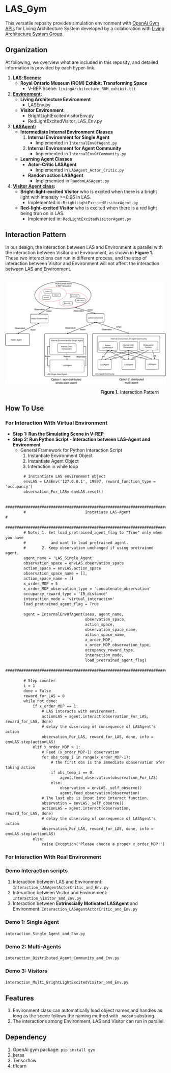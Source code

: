 # LAS_Gym
This versatile reposity provides simulation environment with [OpenAi Gym APIs](https://gym.openai.com/docs/) for Living Architecture System developed by a colaboration with [Living Architecture System Group](http://livingarchitecturesystems.com).

## Organization
At following, we overview what are included in this reposity, and detailed information is provided by each hyper-link.
1. **[LAS-Scenes](https://github.com/UWaterloo-ASL/LAS_Gym/tree/ROM_Agent_Community_LM/LAS-Scenes):**
   * **Royal Ontario Museum (ROM) Exhibit: Transforming Space**
      * V-REP Scene: `livingArchitecture_ROM_exhibit.ttt`
2. **[Environment](https://github.com/UWaterloo-ASL/LAS_Gym/tree/ROM_Agent_Community_LM/Environment):**
   * **Living Architecture Environment**
      * LASEnv.py
   * **Visitor Environment**
      * BrightLightExcitedVisitorEnv.py
      * RedLightExcitedVisitor_LAS_Env.py
3. **[LASAgent](https://github.com/UWaterloo-ASL/LAS_Gym/tree/ROM_Agent_Community_LM/LASAgent):**
   * **Intermediate Internal Environment Classes**
      1. **Internal Environment for Single Agent** 
         * Implemented in `InternalEnvOfAgent.py`
      2. **Internal Environment for Agent Community**
         * Implemented in `InternalEnvOfCommunity.py`
   * **Learning Agent Classes**
      * **Actor-Critic LASAgent**
         * Implemented in `LASAgent_Actor_Critic.py`
      * **Random action LASAgent**
         * Implememted in `RandomLASAgent.py`
4. **[Visitor Agent class](https://github.com/UWaterloo-ASL/LAS_Gym/tree/ROM_Agent_Community_LM/VisitorAgent):** 
      * **Bright-light-excited Visitor** who is excited when there is a bright light with intensity >=0.95 in LAS.
         * Implemented in: `BrightLightExcitedVisitorAgent.py`
      * **Red-light-excited Visitor** who is excited when there is a red light being trun on in LAS.
         * Implemented in: `RedLightExcitedVisitorAgent.py`
## Interaction Pattern
In our design, the interaction between LAS and Environment is parallel with the interaction between Visitor and Environment, as shown in **Figure 1**. These two interactions can run in different process, and the stop of interaction between Visitor and Environment will not affect the interaction between LAS and Environment.

&nbsp; &nbsp; &nbsp; &nbsp; &nbsp; &nbsp; &nbsp; &nbsp; &nbsp; &nbsp; &nbsp; &nbsp; &nbsp; &nbsp; &nbsp; &nbsp; &nbsp; &nbsp; &nbsp; &nbsp; &nbsp; &nbsp; &nbsp; <img src="https://github.com/UWaterloo-ASL/LAS_Gym/blob/ROM_Agent_Community_LM/InitialDesignIdeas/DesignFigures/Interaction_Pattern.png"  /> 

&nbsp; &nbsp; &nbsp; &nbsp; &nbsp; &nbsp; &nbsp; &nbsp; &nbsp; &nbsp; &nbsp; &nbsp; &nbsp; &nbsp; &nbsp; &nbsp; &nbsp; &nbsp; &nbsp; &nbsp; &nbsp; &nbsp; &nbsp; &nbsp; &nbsp; &nbsp; &nbsp; &nbsp; &nbsp; &nbsp; &nbsp; &nbsp; &nbsp; &nbsp; &nbsp; &nbsp; &nbsp; &nbsp; **Figure 1.** Interaction Pattern
## How To Use
### For Interaction With Virtual Environment
* **Step 1: Run the Simulating Scene in V-REP**
* **Step 2: Run Python Script - Interaction between LAS-Agent and Environment**
   * General Framework for Python Interaction Script
      1. Instantiate Environment Object
      2. Instantiate Agent Object
      3. Interaction in while loop
~~~~
        # Instantiate LAS environment object
        envLAS = LASEnv('127.0.0.1', 19997, reward_function_type = 'occupancy')
        observation_For_LAS= envLAS.reset()
        
        #######################################################################
        #                          Instatiate LAS-Agent                       #
        #######################################################################
        # Note: 1. Set load_pretrained_agent_flag to "True" only when you have 
        #           and want to load pretrained agent.
        #       2. Keep observation unchanged if using pretrained agent.
        agent_name = 'LAS_Single_Agent'
        observation_space = envLAS.observation_space
        action_space = envLAS.action_space
        observation_space_name = [], 
        action_space_name = []
        x_order_MDP = 5
        x_order_MDP_observation_type = 'concatenate_observation'
        occupancy_reward_type = 'IR_distance'
        interaction_mode = 'virtual_interaction'
        load_pretrained_agent_flag = True
        
        agent = InternalEnvOfAgent(sess, agent_name, 
                                   observation_space, 
                                   action_space,
                                   observation_space_name, 
                                   action_space_name,
                                   x_order_MDP,
                                   x_order_MDP_observation_type,
                                   occupancy_reward_type,
                                   interaction_mode,
                                   load_pretrained_agent_flag)
        #######################################################################
        
        # Step counter
        i = 1
        done = False
        reward_for_LAS = 0
        while not done:
            if x_order_MDP == 1:
                # LAS interacts with environment.
                actionLAS = agent.interact(observation_For_LAS, reward_for_LAS, done)
                # delay the observing of consequence of LASAgent's action
                observation_For_LAS, reward_for_LAS, done, info = envLAS.step(actionLAS)
            elif x_order_MDP > 1:
                # Feed (x_order_MDP-1) observation
                for obs_temp_i in range(x_order_MDP-1):
                    # the first obs is the immediate obaservation afer taking action
                    if obs_temp_i == 0: 
                        agent.feed_observation(observation_For_LAS)
                    else:
                        observation = envLAS._self_observe()
                        agent.feed_observation(observation)
                # The last obs is input into interact function.
                observation = envLAS._self_observe()
                actionLAS = agent.interact(observation, reward_for_LAS, done)
                # delay the observing of consequence of LASAgent's action
                observation_For_LAS, reward_for_LAS, done, info = envLAS.step(actionLAS)
            else:
                raise Exception('Please choose a proper x_order_MDP!')
~~~~
### For Interaction With Real Environment

### Demo Interaction scripts
   1. Interaction between LAS and Environment: `Interaction_LASAgentActorCritic_and_Env.py`
   2. Interaction between Visitor and Environment: `Interaction_Visitor_and_Env.py`
   3. Interaction between **Extrinscially Motivated LASAgent** and Environment: `Interaction_LASAgentActorCritic_and_Env.py`
### Demo 1: Single Agent
   `interaction_Single_Agent_and_Env.py`
### Demo 2: Multi-Agents
   `interaction_Distributed_Agent_Community_and_Env.py`
### Demo 3: Visitors
   `Interaction_Multi_BrightLightExcitedVisitor_and_Env.py`

## Features
  1. Environment class can automatically load object names and handles as long as the scene follows the naming method with `_node#` substring.
  2. The interactions among Environment, LAS and Visitor can run in parallel.

## Dependency
   1. OpenAi gym package: `pip install gym`
   2. keras
   3. Tensorflow
   4. tflearn
